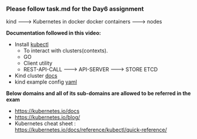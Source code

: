 ### Please follow task.md for the Day6 assignment

kind ---> Kubernetes in docker
docker containers ---> nodes

**Documentation followed in this video:**
- Install [kubectl](https://kubernetes.io/docs/tasks/tools/#kubectl)
  - To interact with clusters(contexts).
  - GO
  - Client utility
  - REST-API-CALL ---> API-SERVER ---> STORE ETCD
- Kind cluster [docs](https://kind.sigs.k8s.io/docs/user/quick-start/)
- kind example config [yaml](https://raw.githubusercontent.com/kubernetes-sigs/kind/main/site/content/docs/user/kind-example-config.yaml)

**Below domains and all of its sub-domains are allowed to be referred in the exam**
- https://kubernetes.io/docs
- https://kubernetes.io/blog/
- Kubernetes cheat sheet : https://kubernetes.io/docs/reference/kubectl/quick-reference/
